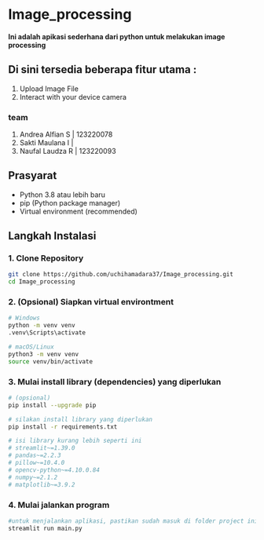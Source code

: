 # Image_processing
#### Ini adalah apikasi sederhana dari python untuk melakukan image processing
## Di sini tersedia beberapa fitur utama :
1. Upload Image File
2. Interact with your device camera

### team
1. Andrea Alfian S | 123220078
2. Sakti Maulana I |
3. Naufal Laudza R | 123220093

## Prasyarat
- Python 3.8 atau lebih baru
- pip (Python package manager)
- Virtual environment (recommended)

## Langkah Instalasi

### 1. Clone Repository
```bash
git clone https://github.com/uchihamadara37/Image_processing.git
cd Image_processing
```
### 2. (Opsional) Siapkan virtual environtment
```bash
# Windows
python -m venv venv
.venv\Scripts\activate

# macOS/Linux
python3 -m venv venv
source venv/bin/activate
```
### 3. Mulai install library (dependencies) yang diperlukan
```bash
# (opsional) 
pip install --upgrade pip

# silakan install library yang diperlukan
pip install -r requirements.txt

# isi library kurang lebih seperti ini
# streamlit~=1.39.0
# pandas~=2.2.3
# pillow~=10.4.0
# opencv-python~=4.10.0.84
# numpy~=2.1.2
# matplotlib~=3.9.2
```
### 4. Mulai jalankan program
```bash
#untuk menjalankan aplikasi, pastikan sudah masuk di folder project ini
streamlit run main.py
```

